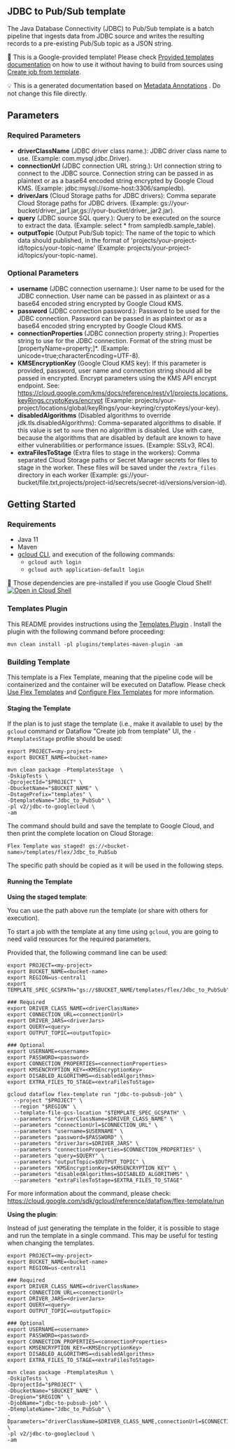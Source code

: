 
JDBC to Pub/Sub template
---
The Java Database Connectivity (JDBC) to Pub/Sub template is a batch pipeline
that ingests data from JDBC source and writes the resulting records to a
pre-existing Pub/Sub topic as a JSON string.


:memo: This is a Google-provided template! Please
check [Provided templates documentation](https://cloud.google.com/dataflow/docs/guides/templates/provided/jdbc-to-pubsub)
on how to use it without having to build from sources using [Create job from template](https://console.cloud.google.com/dataflow/createjob?template=Jdbc_to_PubSub).

:bulb: This is a generated documentation based
on [Metadata Annotations](https://github.com/GoogleCloudPlatform/DataflowTemplates#metadata-annotations)
. Do not change this file directly.

## Parameters

### Required Parameters

* **driverClassName** (JDBC driver class name.): JDBC driver class name to use. (Example: com.mysql.jdbc.Driver).
* **connectionUrl** (JDBC connection URL string.): Url connection string to connect to the JDBC source. Connection string can be passed in as plaintext or as a base64 encoded string encrypted by Google Cloud KMS. (Example: jdbc:mysql://some-host:3306/sampledb).
* **driverJars** (Cloud Storage paths for JDBC drivers): Comma separate Cloud Storage paths for JDBC drivers. (Example: gs://your-bucket/driver_jar1.jar,gs://your-bucket/driver_jar2.jar).
* **query** (JDBC source SQL query.): Query to be executed on the source to extract the data. (Example: select * from sampledb.sample_table).
* **outputTopic** (Output Pub/Sub topic): The name of the topic to which data should published, in the format of 'projects/your-project-id/topics/your-topic-name' (Example: projects/your-project-id/topics/your-topic-name).

### Optional Parameters

* **username** (JDBC connection username.): User name to be used for the JDBC connection. User name can be passed in as plaintext or as a base64 encoded string encrypted by Google Cloud KMS.
* **password** (JDBC connection password.): Password to be used for the JDBC connection. Password can be passed in as plaintext or as a base64 encoded string encrypted by Google Cloud KMS.
* **connectionProperties** (JDBC connection property string.): Properties string to use for the JDBC connection. Format of the string must be [propertyName=property;]*. (Example: unicode=true;characterEncoding=UTF-8).
* **KMSEncryptionKey** (Google Cloud KMS key): If this parameter is provided, password, user name and connection string should all be passed in encrypted. Encrypt parameters using the KMS API encrypt endpoint. See: https://cloud.google.com/kms/docs/reference/rest/v1/projects.locations.keyRings.cryptoKeys/encrypt (Example: projects/your-project/locations/global/keyRings/your-keyring/cryptoKeys/your-key).
* **disabledAlgorithms** (Disabled algorithms to override jdk.tls.disabledAlgorithms): Comma-separated algorithms to disable. If this value is set to `none` then no algorithm is disabled. Use with care, because the algorithms that are disabled by default are known to have either vulnerabilities or performance issues. (Example: SSLv3, RC4).
* **extraFilesToStage** (Extra files to stage in the workers): Comma separated Cloud Storage paths or Secret Manager secrets for files to stage in the worker. These files will be saved under the `/extra_files` directory in each worker (Example: gs://your-bucket/file.txt,projects/project-id/secrets/secret-id/versions/version-id).



## Getting Started

### Requirements

* Java 11
* Maven
* [gcloud CLI](https://cloud.google.com/sdk/gcloud), and execution of the
  following commands:
  * `gcloud auth login`
  * `gcloud auth application-default login`

:star2: Those dependencies are pre-installed if you use Google Cloud Shell!
[![Open in Cloud Shell](http://gstatic.com/cloudssh/images/open-btn.svg)](https://console.cloud.google.com/cloudshell/editor?cloudshell_git_repo=https%3A%2F%2Fgithub.com%2FGoogleCloudPlatform%2FDataflowTemplates.git&cloudshell_open_in_editor=v2/jdbc-to-googlecloud/src/main/java/com/google/cloud/teleport/v2/templates/JdbcToPubsub.java)

### Templates Plugin

This README provides instructions using
the [Templates Plugin](https://github.com/GoogleCloudPlatform/DataflowTemplates#templates-plugin)
. Install the plugin with the following command before proceeding:

```shell
mvn clean install -pl plugins/templates-maven-plugin -am
```

### Building Template

This template is a Flex Template, meaning that the pipeline code will be
containerized and the container will be executed on Dataflow. Please
check [Use Flex Templates](https://cloud.google.com/dataflow/docs/guides/templates/using-flex-templates)
and [Configure Flex Templates](https://cloud.google.com/dataflow/docs/guides/templates/configuring-flex-templates)
for more information.

#### Staging the Template

If the plan is to just stage the template (i.e., make it available to use) by
the `gcloud` command or Dataflow "Create job from template" UI,
the `-PtemplatesStage` profile should be used:

```shell
export PROJECT=<my-project>
export BUCKET_NAME=<bucket-name>

mvn clean package -PtemplatesStage  \
-DskipTests \
-DprojectId="$PROJECT" \
-DbucketName="$BUCKET_NAME" \
-DstagePrefix="templates" \
-DtemplateName="Jdbc_to_PubSub" \
-pl v2/jdbc-to-googlecloud \
-am
```


The command should build and save the template to Google Cloud, and then print
the complete location on Cloud Storage:

```
Flex Template was staged! gs://<bucket-name>/templates/flex/Jdbc_to_PubSub
```

The specific path should be copied as it will be used in the following steps.

#### Running the Template

**Using the staged template**:

You can use the path above run the template (or share with others for execution).

To start a job with the template at any time using `gcloud`, you are going to
need valid resources for the required parameters.

Provided that, the following command line can be used:

```shell
export PROJECT=<my-project>
export BUCKET_NAME=<bucket-name>
export REGION=us-central1
export TEMPLATE_SPEC_GCSPATH="gs://$BUCKET_NAME/templates/flex/Jdbc_to_PubSub"

### Required
export DRIVER_CLASS_NAME=<driverClassName>
export CONNECTION_URL=<connectionUrl>
export DRIVER_JARS=<driverJars>
export QUERY=<query>
export OUTPUT_TOPIC=<outputTopic>

### Optional
export USERNAME=<username>
export PASSWORD=<password>
export CONNECTION_PROPERTIES=<connectionProperties>
export KMSENCRYPTION_KEY=<KMSEncryptionKey>
export DISABLED_ALGORITHMS=<disabledAlgorithms>
export EXTRA_FILES_TO_STAGE=<extraFilesToStage>

gcloud dataflow flex-template run "jdbc-to-pubsub-job" \
  --project "$PROJECT" \
  --region "$REGION" \
  --template-file-gcs-location "$TEMPLATE_SPEC_GCSPATH" \
  --parameters "driverClassName=$DRIVER_CLASS_NAME" \
  --parameters "connectionUrl=$CONNECTION_URL" \
  --parameters "username=$USERNAME" \
  --parameters "password=$PASSWORD" \
  --parameters "driverJars=$DRIVER_JARS" \
  --parameters "connectionProperties=$CONNECTION_PROPERTIES" \
  --parameters "query=$QUERY" \
  --parameters "outputTopic=$OUTPUT_TOPIC" \
  --parameters "KMSEncryptionKey=$KMSENCRYPTION_KEY" \
  --parameters "disabledAlgorithms=$DISABLED_ALGORITHMS" \
  --parameters "extraFilesToStage=$EXTRA_FILES_TO_STAGE"
```

For more information about the command, please check:
https://cloud.google.com/sdk/gcloud/reference/dataflow/flex-template/run


**Using the plugin**:

Instead of just generating the template in the folder, it is possible to stage
and run the template in a single command. This may be useful for testing when
changing the templates.

```shell
export PROJECT=<my-project>
export BUCKET_NAME=<bucket-name>
export REGION=us-central1

### Required
export DRIVER_CLASS_NAME=<driverClassName>
export CONNECTION_URL=<connectionUrl>
export DRIVER_JARS=<driverJars>
export QUERY=<query>
export OUTPUT_TOPIC=<outputTopic>

### Optional
export USERNAME=<username>
export PASSWORD=<password>
export CONNECTION_PROPERTIES=<connectionProperties>
export KMSENCRYPTION_KEY=<KMSEncryptionKey>
export DISABLED_ALGORITHMS=<disabledAlgorithms>
export EXTRA_FILES_TO_STAGE=<extraFilesToStage>

mvn clean package -PtemplatesRun \
-DskipTests \
-DprojectId="$PROJECT" \
-DbucketName="$BUCKET_NAME" \
-Dregion="$REGION" \
-DjobName="jdbc-to-pubsub-job" \
-DtemplateName="Jdbc_to_PubSub" \
-Dparameters="driverClassName=$DRIVER_CLASS_NAME,connectionUrl=$CONNECTION_URL,username=$USERNAME,password=$PASSWORD,driverJars=$DRIVER_JARS,connectionProperties=$CONNECTION_PROPERTIES,query=$QUERY,outputTopic=$OUTPUT_TOPIC,KMSEncryptionKey=$KMSENCRYPTION_KEY,disabledAlgorithms=$DISABLED_ALGORITHMS,extraFilesToStage=$EXTRA_FILES_TO_STAGE" \
-pl v2/jdbc-to-googlecloud \
-am
```
